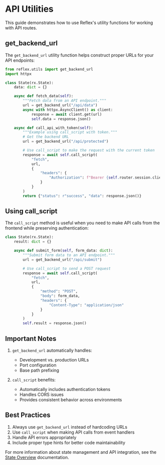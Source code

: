 # API Utilities

This guide demonstrates how to use Reflex's utility functions for working with API routes.

## get_backend_url

The `get_backend_url` utility function helps construct proper URLs for your API endpoints:

```python
from reflex.utils import get_backend_url
import httpx

class State(rx.State):
    data: dict = {}

    async def fetch_data(self):
        """Fetch data from an API endpoint."""
        url = get_backend_url("/api/data")
        async with httpx.AsyncClient() as client:
            response = await client.get(url)
            self.data = response.json()

    async def call_api_with_token(self):
        """Example using call_script with token."""
        # Get the backend URL
        url = get_backend_url("/api/protected")

        # Use call_script to make the request with the current token
        response = await self.call_script(
            "fetch",
            url,
            {
                "headers": {
                    "Authorization": f"Bearer {self.router.session.client_token}"
                }
            }
        )
        return {"status": r"success", "data": response.json()}
```

## Using call_script

The `call_script` method is useful when you need to make API calls from the frontend while preserving authentication:

```python
class State(rx.State):
    result: dict = {}

    async def submit_form(self, form_data: dict):
        """Submit form data to an API endpoint."""
        url = get_backend_url("/api/submit")

        # Use call_script to send a POST request
        response = await self.call_script(
            "fetch",
            url,
            {
                "method": "POST",
                "body": form_data,
                "headers": {
                    "Content-Type": "application/json"
                }
            }
        )
        self.result = response.json()
```

## Important Notes

1. `get_backend_url` automatically handles:
   - Development vs. production URLs
   - Port configuration
   - Base path prefixing

2. `call_script` benefits:
   - Automatically includes authentication tokens
   - Handles CORS issues
   - Provides consistent behavior across environments

## Best Practices

1. Always use `get_backend_url` instead of hardcoding URLs
2. Use `call_script` when making API calls from event handlers
3. Handle API errors appropriately
4. Include proper type hints for better code maintainability

For more information about state management and API integration, see the [State Overview](../state/overview.md) documentation.
